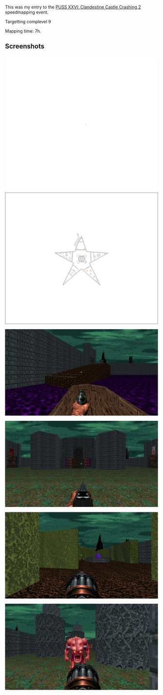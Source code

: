 This was my entry to the [PUSS XXVI: Clandestine Castle Crashing 2](https://www.doomworld.com/forum/topic/134337-puss-xxvi-clandestine-castle-crashing-2-march-april-speedmapping-event/) speedmapping event.

Targetting complevel 9

Mapping time: 7h.

## Screenshots

![](img/MAP01.gif)

![](img/MAP01.png)

![](img/01.png)

![](img/02.png)

![](img/03.png)

![](img/04.png)